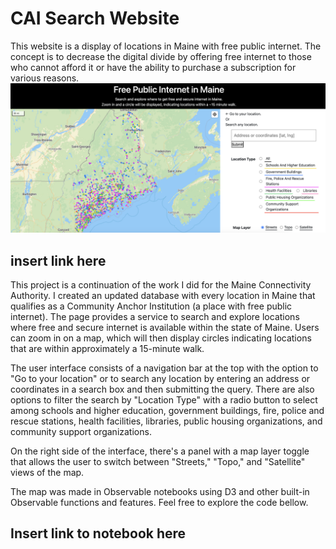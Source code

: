 # CAI Search Website

This website is a display of locations in Maine with free public internet. The concept is to decrease the digital divide by offering free internet to those who cannot afford it or have the ability to purchase a subscription for various reasons. 
![Website Preview](figs/cai_search_site.png)
## insert link here

This project is a continuation of the work I did for the Maine Connectivity Authority. I created an updated database with every location in Maine that qualifies as a Community Anchor Institution (a place with free public internet). The page provides a service to search and explore locations where free and secure internet is available within the state of Maine. Users can zoom in on a map, which will then display circles indicating locations that are within approximately a 15-minute walk.

The user interface consists of a navigation bar at the top with the option to "Go to your location" or to search any location by entering an address or coordinates in a search box and then submitting the query. There are also options to filter the search by "Location Type" with a radio button to select among schools and higher education, government buildings, fire, police and rescue stations, health facilities, libraries, public housing organizations, and community support organizations.

On the right side of the interface, there's a panel with a map layer toggle that allows the user to switch between "Streets," "Topo," and "Satellite" views of the map. 

The map was made in Observable notebooks using D3 and other built-in Observable functions and features. Feel free to explore the code bellow.

## Insert link to notebook here